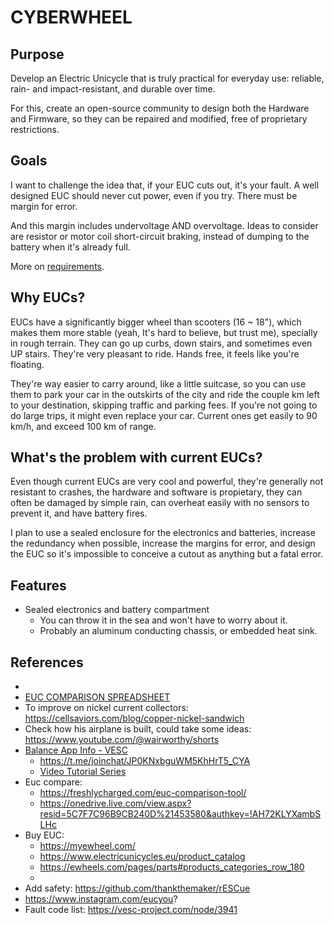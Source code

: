 # CYBERWHEEL

## Purpose
Develop an Electric Unicycle that is truly practical for everyday use: reliable, rain- and impact-resistant, and durable over time.

For this, create an open-source community to design both the Hardware and Firmware, so they can be repaired and modified, free of proprietary restrictions.

## Goals
I want to challenge the idea that, if your EUC cuts out, it's your fault. A well designed EUC should never cut power, even if you try. There must be margin for error.

And this margin includes undervoltage AND overvoltage. Ideas to consider are resistor or motor coil short-circuit braking, instead of dumping to the battery when it's already full.

More on [requirements](./requirements.md).

## Why EUCs?
EUCs have a significantly bigger wheel than scooters (16 ~ 18"), which makes them more stable (yeah, It's hard to believe, but trust me), specially in rough terrain. They can go up curbs, down stairs, and sometimes even UP stairs. They're very pleasant to ride. Hands free, it feels like you're floating.

They're way easier to carry around, like a little suitcase, so you can use them to park your car in the outskirts of the city and ride the couple km left to your destination, skipping traffic and parking fees. If you're not going to do large trips, it might even replace your car. Current ones get easily to 90 km/h, and exceed 100 km of range.

## What's the problem with current EUCs?
Even though current EUCs are very cool and powerful, they're generally not resistant to crashes, the hardware and software is propietary, they can often be damaged by simple rain, can overheat easily with no sensors to prevent it, and have battery fires.

I plan to use a sealed enclosure for the electronics and batteries, increase the redundancy when possible, increase the margins for error, and design the EUC so it's impossible to conceive a cutout as anything but a fatal error.







## Features
- Sealed electronics and battery compartment
    - You can throw it in the sea and won't have to worry about it.
    - Probably an aluminum conducting chassis, or embedded heat sink.



## References
- 
- [EUC COMPARISON SPREADSHEET](https://onedrive.live.com/view.aspx?resid=5C7F7C96B9CB240D!453580&ithint=file%2Cxlsx&authkey=!AH72KLYXambSLHc&fbclid=IwAR0THVUZS6h6SZOj39XxWlnTjURvUr4NtPwmEg5kYFh51V8Ruyizmrrgx64)
- To improve on nickel current collectors: https://cellsaviors.com/blog/copper-nickel-sandwich
- Check how his airplane is built, could take some ideas: https://www.youtube.com/@wairworthy/shorts
- [Balance App Info - VESC](https://vesc-project.com/node/2689)
    - https://t.me/joinchat/JP0KNxbguWM5KhHrT5_CYA
    - [Video Tutorial Series](https://www.youtube.com/playlist?list=PLHu3LpOcWhxyn11v0Hx8pvxD1ymyQL4SX)
- Euc compare:
    - https://freshlycharged.com/euc-comparison-tool/
    - https://onedrive.live.com/view.aspx?resid=5C7F7C96B9CB240D%21453580&authkey=!AH72KLYXambSLHc
- Buy EUC:
    - https://myewheel.com/
    - https://www.electricunicycles.eu/product_catalog
    - https://ewheels.com/pages/parts#products_categories_row_180
    - 
- Add safety: https://github.com/thankthemaker/rESCue
- https://www.instagram.com/eucyou?
- Fault code list: https://vesc-project.com/node/3941
